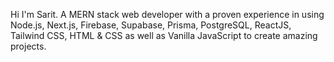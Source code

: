 Hi I'm Sarit.
A MERN stack web developer with a proven experience in using Node.js, Next.js, Firebase, Supabase, Prisma, PostgreSQL, ReactJS, Tailwind CSS, HTML & CSS
as well as Vanilla JavaScript to create amazing projects.
